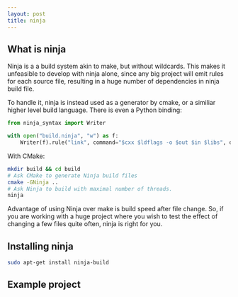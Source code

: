 ```yaml
---
layout: post
title: ninja
---
```


## What is ninja

Ninja is a a build system akin to make, but without wildcards.
This makes it unfeasible to develop with ninja alone, since any big project 
will emit rules for each source file, resulting in a huge number of dependencies in ninja build file.

To handle it, ninja is instead used as a generator by cmake, or a similiar 
higher level build language.
There is even a Python binding:

```py
from ninja_syntax import Writer

with open("build.ninja", "w") as f:
    Writer(f).rule("link", command="$cxx $ldflags -o $out $in $libs", description="LINK $out")
```

With CMake:

```sh
mkdir build && cd build
# Ask CMake to generate Ninja build files
cmake -GNinja ..
# Ask Ninja to build with maximal number of threads.
ninja
```

Advantage of using Ninja over make is build speed after file change.
So, if you are working with a huge project where you wish to test the effect of changing a few files 
quite often, ninja is right for you.

## Installing ninja

```sh
sudo apt-get install ninja-build
```

## Example project 


